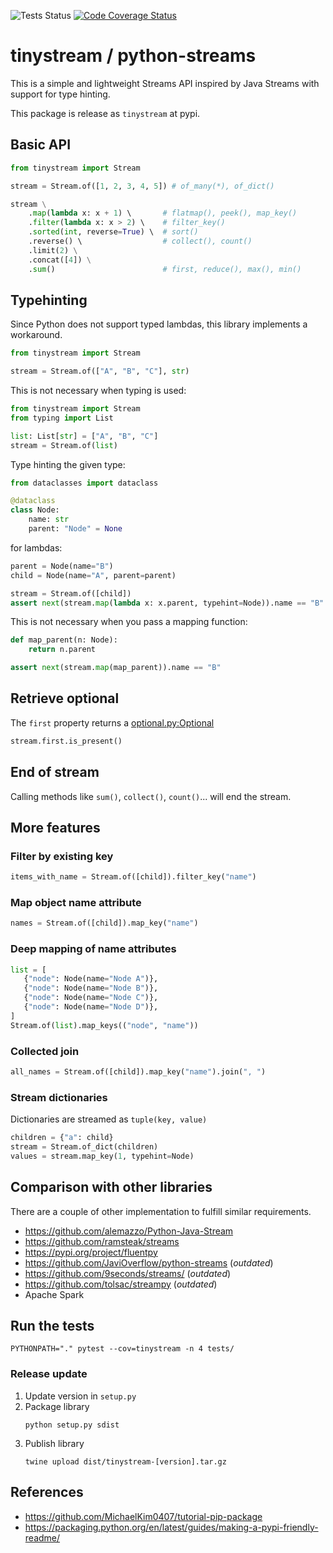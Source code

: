 ![Tests Status](https://github.com/mreiche/python-streams/actions/workflows/tests.yml/badge.svg)
[![Code Coverage Status](https://codecov.io/github/mreiche/python-streams/branch/main/graph/badge.svg)](https://app.codecov.io/github/mreiche/python-automation-framework)

# tinystream / python-streams

This is a simple and lightweight Streams API inspired by Java Streams with support for type hinting.

This package is release as `tinystream` at pypi.

## Basic API

```python
from tinystream import Stream

stream = Stream.of([1, 2, 3, 4, 5]) # of_many(*), of_dict()

stream \
    .map(lambda x: x + 1) \       # flatmap(), peek(), map_key()
    .filter(lambda x: x > 2) \    # filter_key()
    .sorted(int, reverse=True) \  # sort()
    .reverse() \                  # collect(), count()
    .limit(2) \
    .concat([4]) \
    .sum()                        # first, reduce(), max(), min()
```

## Typehinting

Since Python does not support typed lambdas, this library implements a workaround.

```python
from tinystream import Stream

stream = Stream.of(["A", "B", "C"], str)
```

This is not necessary when typing is used:

```python
from tinystream import Stream
from typing import List

list: List[str] = ["A", "B", "C"]
stream = Stream.of(list)
```

Type hinting the given type:

```python
from dataclasses import dataclass

@dataclass
class Node:
    name: str
    parent: "Node" = None
```

for lambdas:

```python
parent = Node(name="B")
child = Node(name="A", parent=parent)

stream = Stream.of([child])
assert next(stream.map(lambda x: x.parent, typehint=Node)).name == "B"
```

This is not necessary when you pass a mapping function:
```python
def map_parent(n: Node):
    return n.parent

assert next(stream.map(map_parent)).name == "B"
```

## Retrieve optional

The `first` property returns a [optional.py:Optional](https://pypi.org/project/optional.py/) 

```python
stream.first.is_present()
```

## End of stream

Calling methods like `sum()`, `collect()`, `count()`... will end the stream.

## More features

### Filter by existing key
```python
items_with_name = Stream.of([child]).filter_key("name")
```

### Map object name attribute
```python
names = Stream.of([child]).map_key("name")
```

### Deep mapping of name attributes
```python
list = [
   {"node": Node(name="Node A")},
   {"node": Node(name="Node B")},
   {"node": Node(name="Node C")},
   {"node": Node(name="Node D")},
]
Stream.of(list).map_keys(("node", "name"))
```

### Collected join

```python
all_names = Stream.of([child]).map_key("name").join(", ")
```

### Stream dictionaries

Dictionaries are streamed as `tuple(key, value)`

```python
children = {"a": child} 
stream = Stream.of_dict(children)
values = stream.map_key(1, typehint=Node)
```

## Comparison with other libraries

There are a couple of other implementation to fulfill similar requirements.

- https://github.com/alemazzo/Python-Java-Stream
- https://github.com/ramsteak/streams
- https://pypi.org/project/fluentpy
- https://github.com/JaviOverflow/python-streams (*outdated*)
- https://github.com/9seconds/streams/ (*outdated*)
- https://github.com/tolsac/streampy (*outdated*)
- Apache Spark

## Run the tests

```shell
PYTHONPATH="." pytest --cov=tinystream -n 4 tests/
```

### Release update
1. Update version in `setup.py`
2. Package library
    ```shell
    python setup.py sdist
    ```
3. Publish library
    ```shell
    twine upload dist/tinystream-[version].tar.gz
    ```

## References

- https://github.com/MichaelKim0407/tutorial-pip-package
- https://packaging.python.org/en/latest/guides/making-a-pypi-friendly-readme/
